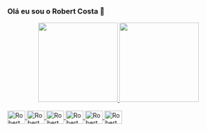 ### Olá eu sou o Robert Costa 👋

<div align="center">
  <a href="https://github.com/Gzuuiis">
<img height="180em" src="https://github-readme-stats.vercel.app/api?username=Gzuuiis&show_icons=true&theme=dark&include_all_commits=true&count_private=true"/>
  <img height="180em" src="https://github-readme-stats.vercel.app/api/top-langs/?username=Gzuuiis&layout=compact&langs_count=7&theme=dark"/>
</div>

<div style="display: inline_block"><br>
  <img align="center" alt="Robert Costa" height="30" width="40" src="https://cdn.jsdelivr.net/gh/devicons/devicon/icons/javascript/javascript-original.svg">

<img align="center" alt="Robert Costa" height="30" width="40" src="https://cdn.jsdelivr.net/gh/devicons/devicon/icons/php/php-original.svg">

<img align="center" alt="Robert Costa" height="30" width="40" src="https://cdn.jsdelivr.net/gh/devicons/devicon/icons/html5/html5-original.svg">

<img align="center" alt="Robert Costa" height="30" width="40" src="https://cdn.jsdelivr.net/gh/devicons/devicon/icons/css3/css3-original.svg">

<img align="center" alt="Robert Costa" height="30" width="40" src="https://cdn.jsdelivr.net/gh/devicons/devicon/icons/bootstrap/bootstrap-original.svg">
<img align="center" alt="Robert Costa" height="30" width="40" src="https://cdn.jsdelivr.net/gh/devicons/devicon/icons/mysql/mysql-original.svg">
</div>
